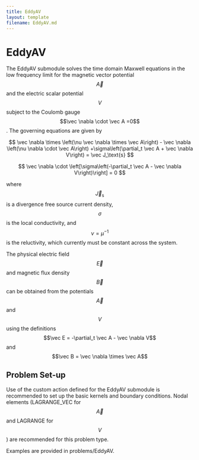 ```yaml
---
title: EddyAV
layout: template
filename: EddyAV.md
---
```

# EddyAV
The EddyAV submodule solves the time domain Maxwell equations in the low frequency limit for the magnetic vector potential $$\vec A$$ and the electric scalar potential $$V$$ subject to the Coulomb gauge $$\vec \nabla \cdot \vec A =0$$. The governing equations are given by

$$
\vec \nabla \times \left(\nu \vec \nabla \times \vec A\right) - \vec \nabla \left(\nu \nabla \cdot \vec A\right) +\sigma\left(\partial_t \vec A + \vec \nabla V\right) = \vec J_\text{s}
$$

$$
\vec \nabla \cdot \left[\sigma\left(-\partial_t \vec A - \vec \nabla V\right)\right] = 0
$$

where $$\vec J_\text{s}$$ is a divergence free source current density, $$\sigma$$ is the local conductivity, and $$\nu=\mu^{-1}$$ is the reluctivity, which currently must be constant across the system.

The physical electric field $$\vec E$$ and magnetic flux density $$\vec B$$ can be obtained from the potentials $$\vec A$$ and $$V$$ using the definitions $$\vec E = -\partial_t \vec A - \vec \nabla V$$ and $$\vec B = \vec \nabla \times \vec A$$

## Problem Set-up
Use of the custom action defined for the EddyAV submodule is recommended to set up the basic kernels and boundary conditions. Nodal elements (LAGRANGE_VEC for $$\vec A$$ and LAGRANGE for $$V$$) are recommended for this problem type.

Examples are provided in problems/EddyAV.